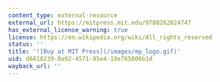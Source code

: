 ```yaml
---
content_type: external-resource
external_url: https://mitpress.mit.edu/9780262024747
has_external_license_warning: true
license: https://en.wikipedia.org/wiki/All_rights_reserved
status: ''
title: '![Buy at MIT Press](/images/mp_logo.gif)'
uid: d6618239-0a92-4571-95e4-19e765806b1d
wayback_url: ''
---
```

